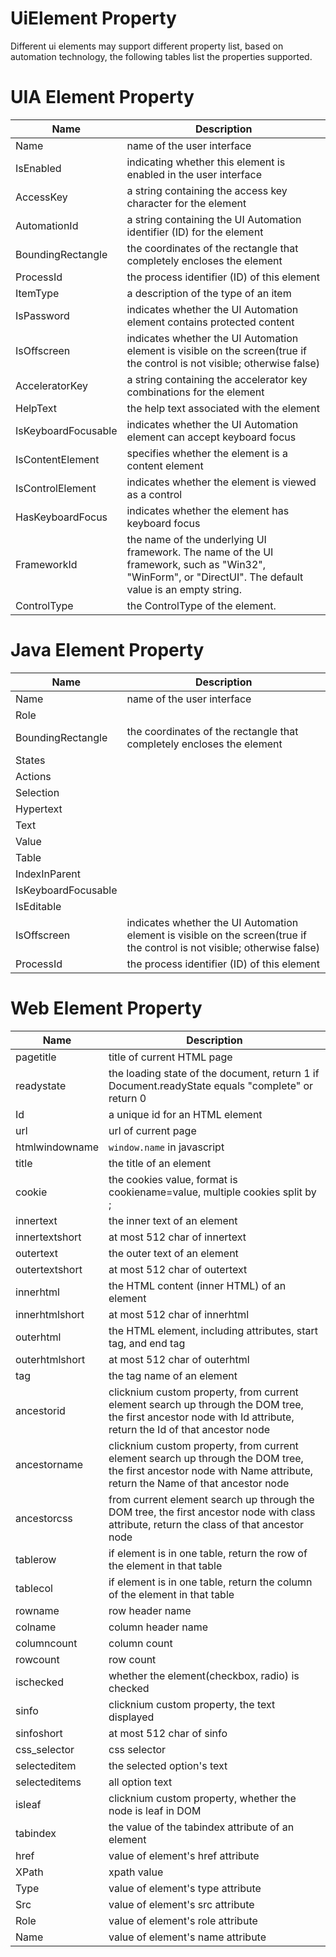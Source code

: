 # UiElement Property
Different ui elements may support different property list, based on automation technology, the following tables list the properties supported.

# UIA Element Property

| Name      | Description |
| ----------- | ----------- |
| Name      |  name of the user interface      |
| IsEnabled  |indicating whether this element is enabled in the user interface|
| AccessKey   |  a string containing the access key character for the element|
| AutomationId |a string containing the UI Automation identifier (ID) for the element|
| BoundingRectangle   | the coordinates of the rectangle that completely encloses the element|
| ProcessId   | the process identifier (ID) of this element|
| ItemType   | a description of the type of an item |
| IsPassword   | indicates whether the UI Automation element contains protected content|
| IsOffscreen   |  indicates whether the UI Automation element is visible on the screen(true if the control is not visible; otherwise false)|
| AcceleratorKey   | a string containing the accelerator key combinations for the element|
| HelpText   |the help text associated with the element|
| IsKeyboardFocusable   |indicates whether the UI Automation element can accept keyboard focus|
| IsContentElement   |specifies whether the element is a content element|
| IsControlElement   |indicates whether the element is viewed as a control|
| HasKeyboardFocus   | indicates whether the element has keyboard focus|
| FrameworkId   | the name of the underlying UI framework. The name of the UI framework, such as "Win32", "WinForm", or "DirectUI". The default value is an empty string.|
| ControlType | the ControlType of the element.|

# Java Element Property

| Name      | Description |
| ----------- | ----------- |
| Name      |name of the user interface |
|Role| |
| BoundingRectangle   |the coordinates of the rectangle that completely encloses the element|
| States    |         |
| Actions   |         |
| Selection   |         |
| Hypertext   |         |
| Text   |         |
| Value   |         |
| Table   |         |
| IndexInParent   |         |
| IsKeyboardFocusable   |         |
| IsEditable   |         |
| IsOffscreen   | indicates whether the UI Automation element is visible on the screen(true if the control is not visible; otherwise false)|
| ProcessId   |the process identifier (ID) of this element|

# Web Element Property

| Name      | Description |
| ----------- | ----------- |
| pagetitle      |title of current HTML page|
| readystate      |the loading state of the document, return 1 if Document.readyState equals "complete" or return 0|
| Id      |a unique id for an HTML element|
| url      |url of current page|
| htmlwindowname      |`window.name` in javascript|
| title      |the title of an element|
| cookie      |the cookies value, format is cookiename=value, multiple cookies split by ;|
| innertext      |the inner text of an element|
| innertextshort      |at most 512 char of innertext|
| outertext      |the outer text of an element|
| outertextshort      |at most 512 char of outertext|
| innerhtml      |the HTML content (inner HTML) of an element|
| innerhtmlshort      |at most 512 char of innerhtml|
| outerhtml      |the HTML element, including attributes, start tag, and end tag|
| outerhtmlshort      |at most 512 char of outerhtml|
| tag      |the tag name of an element|
| ancestorid |clicknium custom property, from current element search up through the DOM tree, the first ancestor node with Id attribute, return the Id of that ancestor node|
| ancestorname      |clicknium custom property, from current element search up through the DOM tree, the first ancestor node with Name attribute, return the Name of that ancestor node|
| ancestorcss      |from current element search up through the DOM tree, the first ancestor node with class attribute, return the class of that ancestor node|
| tablerow      |if element is in one table, return the row of the element in that table|
| tablecol      |if element is in one table, return the column of the element in that table|
| rowname      |row header name|
| colname      |column header name|
| columncount      |column count|
| rowcount      |row count|
| ischecked      |whether the element(checkbox, radio) is checked|
| sinfo      |clicknium custom property, the text displayed|
| sinfoshort      |at most 512 char of sinfo|
| css_selector      |css selector|
| selecteditem      |the selected option's text|
| selecteditems      |all option text|
| isleaf      |clicknium custom property, whether the node is leaf in DOM|
| tabindex      |the value of the tabindex attribute of an element|
| href      |value of element's href attribute |
| XPath      |xpath value|
| Type      |value of element's type attribute|
| Src      |value of element's src attribute|
| Role      |value of element's role attribute|
| Name      |value of element's name attribute|
